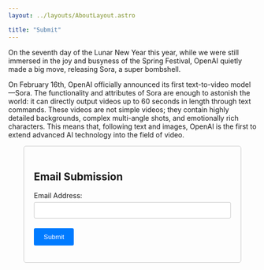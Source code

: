 ```yaml
---
layout: ../layouts/AboutLayout.astro

title: "Submit"
---
```


On the seventh day of the Lunar New Year this year, while we were still immersed in the joy and busyness of the Spring Festival, OpenAI quietly made a big move, releasing Sora, a super bombshell.

On February 16th, OpenAI officially announced its first text-to-video model—Sora. The functionality and attributes of Sora are enough to astonish the world: it can directly output videos up to 60 seconds in length through text commands. These videos are not simple videos; they contain highly detailed backgrounds, complex multi-angle shots, and emotionally rich characters. This means that, following text and images, OpenAI is the first to extend advanced AI technology into the field of video.

<!DOCTYPE html>
<html lang="en">
<head>
    <meta charset="UTF-8">
    <meta name="viewport" content="width=device-width, initial-scale=1.0">
    <title>Email Submission</title>
    <style>
        .container {
            max-width: 400px;
            margin: 0 auto;
            padding: 20px;
            border: 1px solid #ccc;
            border-radius: 5px;
        }
        .input-group {
            margin-bottom: 20px;
        }
        .input-group label {
            display: block;
            margin-bottom: 5px;
        }
        .input-group input {
            width: 100%;
            padding: 8px;
            border: 1px solid #ccc;
            border-radius: 3px;
        }
        .btn-submit {
            background-color: #007bff;
            color: #fff;
            border: none;
            border-radius: 3px;
            padding: 10px 20px;
            cursor: pointer;
        }
        .btn-submit:hover {
            background-color: #0056b3;
        }
    </style>
</head>
<body>
    <div class="container">
        <h2>Email Submission</h2>
        <form id="emailForm">
            <div class="input-group">
                <label for="email">Email Address:</label>
                <input type="email" id="email" name="email" required>
            </div>
            <button type="submit" class="btn-submit">Submit</button>
        </form>
    </div>
    <script>
        document.getElementById("emailForm").addEventListener("submit", function(event) {
            event.preventDefault();
            const email = document.getElementById("email").value;
            // 在此处添加将电子邮件地址提交到后端的逻辑
            console.log("Email submitted:", email);
            // 清空表单字段
            document.getElementById("email").value = "";
        });
    </script>
</body>
</html>
